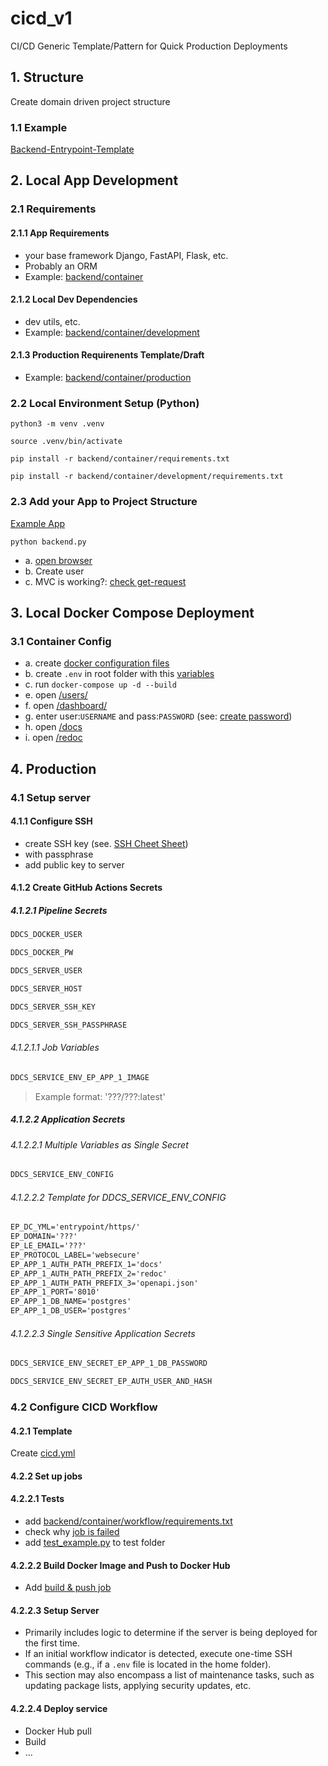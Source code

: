 # cicd_v1
CI/CD Generic Template/Pattern for Quick Production Deployments

## 1. Structure
Create domain driven project structure

### 1.1 Example
[Backend-Entrypoint-Template](https://github.com/eugen-hoppe/cicd_v1/blob/739e9688ba6b186842c86933e0a5b816b7e60d94/backend.py)

## 2. Local App Development
### 2.1 Requirements
#### 2.1.1 App Requirements
- your base framework Django, FastAPI, Flask, etc. 
- Probably an ORM
- Example: [backend/container](https://github.com/eugen-hoppe/cicd_v1/blob/7a3e033a81290abeb7314b84c549bd5adaada981/backend/container/requirements.txt)

#### 2.1.2 Local Dev Dependencies
- dev utils, etc.
- Example: [backend/container/development](https://github.com/eugen-hoppe/cicd_v1/blob/7a3e033a81290abeb7314b84c549bd5adaada981/backend/container/development/requirements.txt)

#### 2.1.3 Production Requirenents Template/Draft
- Example: [backend/container/production](https://github.com/eugen-hoppe/cicd_v1/blob/7a3e033a81290abeb7314b84c549bd5adaada981/backend/container/production/requirements.txt)

### 2.2 Local Environment Setup (Python)

```shell
python3 -m venv .venv
```

```shell
source .venv/bin/activate
```

```shell
pip install -r backend/container/requirements.txt
```

```shell
pip install -r backend/container/development/requirements.txt
```

### 2.3 Add your App to Project Structure

[Example App](https://github.com/eugen-hoppe/cicd_v1/commit/a438b6a17e3a9b5314301aad27cd328882019e20)

```shell
python backend.py
```

- a. [open browser](http://localhost:8008/docs)
- b. Create user
- c. MVC is working?: [check get-request](http://localhost:8008/users/)


## 3. Local Docker Compose Deployment

### 3.1 Container Config
- a. create [docker configuration files](https://github.com/eugen-hoppe/cicd_v1/commit/5d95070d85b6b844b1017fb48d165ea47d160034)
- b. create `.env` in root folder with this [variables](https://github.com/eugen-hoppe/cicd_v1/blob/5d95070d85b6b844b1017fb48d165ea47d160034/env_templates/local/env.txt)
- c. run `docker-compose up -d --build`
- e. open [/users/](http://localhost/users/)
- f. open [/dashboard/](http://localhost/dashboard/#/)
- g. enter user:`USERNAME` and pass:`PASSWORD` (see: [create password](https://github.com/eugen-hoppe/cicd_v1/blob/5d95070d85b6b844b1017fb48d165ea47d160034/env_templates/local/env.txt#L11))
- h. open [/docs](http://localhost/docs)
- i. open [/redoc](http://localhost/redoc)

## 4. Production

### 4.1 Setup server
#### 4.1.1 Configure SSH
- create SSH key (see. [SSH Cheet Sheet](https://gist.github.com/eugen-hoppe/ed1af4aecfac6fe0e322905eb4e7052b))
- with passphrase
- add public key to server
#### 4.1.2 Create GitHub Actions Secrets

##### 4.1.2.1 Pipeline Secrets

```txt
DDCS_DOCKER_USER
```

```txt
DDCS_DOCKER_PW
```

```txt
DDCS_SERVER_USER
```

```txt
DDCS_SERVER_HOST
```

```txt
DDCS_SERVER_SSH_KEY
```

```txt
DDCS_SERVER_SSH_PASSPHRASE
```

###### 4.1.2.1.1 Job Variables

```txt
DDCS_SERVICE_ENV_EP_APP_1_IMAGE
```

> Example format: '???/???:latest'

##### 4.1.2.2 Application Secrets

###### 4.1.2.2.1 Multiple Variables as Single Secret

```txt
DDCS_SERVICE_ENV_CONFIG
```
###### 4.1.2.2.2 Template for DDCS_SERVICE_ENV_CONFIG

```txt
EP_DC_YML='entrypoint/https/'
EP_DOMAIN='???'
EP_LE_EMAIL='???'
EP_PROTOCOL_LABEL='websecure'
EP_APP_1_AUTH_PATH_PREFIX_1='docs'
EP_APP_1_AUTH_PATH_PREFIX_2='redoc'
EP_APP_1_AUTH_PATH_PREFIX_3='openapi.json'
EP_APP_1_PORT='8010'
EP_APP_1_DB_NAME='postgres'
EP_APP_1_DB_USER='postgres'
```

###### 4.1.2.2.3 Single Sensitive Application Secrets

```txt
DDCS_SERVICE_ENV_SECRET_EP_APP_1_DB_PASSWORD
```

```txt
DDCS_SERVICE_ENV_SECRET_EP_AUTH_USER_AND_HASH
```

### 4.2 Configure CICD Workflow

#### 4.2.1 Template

Create [cicd.yml](https://github.com/eugen-hoppe/cicd_v1/blob/d009de68a5ebe4dd6d0d45f5b11d59ba565e5136/.github/workflows/cicd.yml)

#### 4.2.2 Set up jobs

#### 4.2.2.1 Tests
- add [backend/container/workflow/requirements.txt](https://github.com/eugen-hoppe/cicd_v1/blob/4a239481c188ce005273ac59eaa24551c463f771/backend/container/workflow_tests/requirements.txt)
- check why [job is failed](https://github.com/eugen-hoppe/cicd_v1/actions/runs/7467832148/job/20322100898)
- add [test_example.py](https://github.com/eugen-hoppe/cicd_v1/blob/e7e8cf366c059a2cc957a8cf9a4f2f3c35128941/backend/application/tests/test_example.py) to test folder

#### 4.2.2.2 Build Docker Image and Push to Docker Hub
- Add [build & push job](https://github.com/eugen-hoppe/cicd_v1/commit/0da80e43829a9b4b9e705009969ad17904826772)

#### 4.2.2.3 Setup Server 
- Primarily includes logic to determine if the server is being deployed for the first time.
- If an initial workflow indicator is detected, execute one-time SSH commands (e.g., if a `.env` file is located in the home folder).
- This section may also encompass a list of maintenance tasks, such as updating package lists, applying security updates, etc.

#### 4.2.2.4 Deploy service
- Docker Hub pull
- Build
- ...
